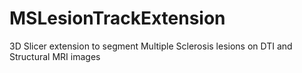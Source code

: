 # MSLesionTrackExtension
3D Slicer extension to segment Multiple Sclerosis lesions on DTI and Structural MRI images
